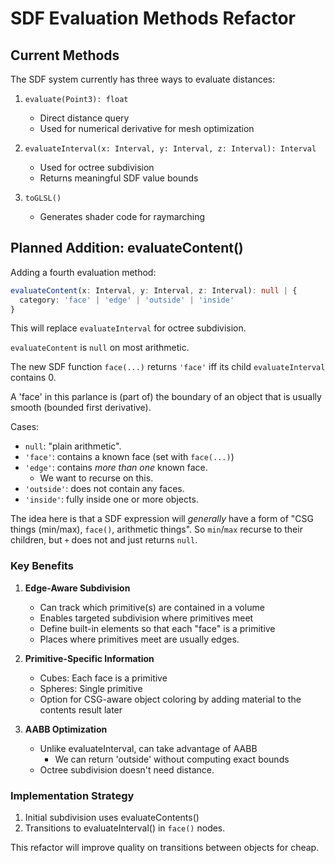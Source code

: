 # SDF Evaluation Methods Refactor

## Current Methods

The SDF system currently has three ways to evaluate distances:

1. `evaluate(Point3): float`
   - Direct distance query
   - Used for numerical derivative for mesh optimization

2. `evaluateInterval(x: Interval, y: Interval, z: Interval): Interval`
   - Used for octree subdivision
   - Returns meaningful SDF value bounds

3. `toGLSL()`
   - Generates shader code for raymarching

## Planned Addition: evaluateContent()

Adding a fourth evaluation method:

```typescript
evaluateContent(x: Interval, y: Interval, z: Interval): null | {
  category: 'face' | 'edge' | 'outside' | 'inside'
}
```

This will replace `evaluateInterval` for octree subdivision.

`evaluateContent` is `null` on most arithmetic.

The new SDF function `face(...)` returns `'face'` iff its child `evaluateInterval` contains 0.

A 'face' in this parlance is (part of) the boundary of an object that is usually smooth (bounded first derivative).

Cases:
- `null`: "plain arithmetic".
- `'face'`: contains a known face (set with `face(...)`)
- `'edge'`: contains *more than one* known face.
   - We want to recurse on this.
- `'outside'`: does not contain any faces.
- `'inside'`: fully inside one or more objects.

The idea here is that a SDF expression will *generally* have a form of
"CSG things (min/max), `face()`, arithmetic things".
So `min`/`max` recurse to their children, but `+` does not and just returns `null`.

### Key Benefits

1. **Edge-Aware Subdivision**
   - Can track which primitive(s) are contained in a volume
   - Enables targeted subdivision where primitives meet
   - Define built-in elements so that each "face" is a primitive
   - Places where primitives meet are usually edges.

2. **Primitive-Specific Information**
   - Cubes: Each face is a primitive
   - Spheres: Single primitive
   - Option for CSG-aware object coloring by adding material to the contents result later

3. **AABB Optimization**
   - Unlike evaluateInterval, can take advantage of AABB
      - We can return 'outside' without computing exact bounds
   - Octree subdivision doesn't need distance.

### Implementation Strategy

1. Initial subdivision uses evaluateContents()
2. Transitions to evaluateInterval() in `face()` nodes.

This refactor will improve quality on transitions between objects for cheap.
